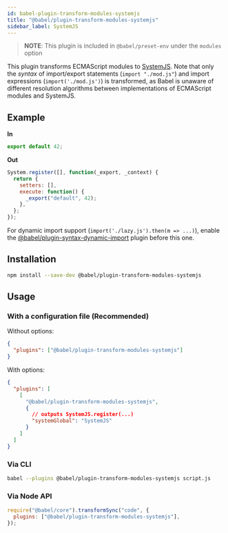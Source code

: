 ```yaml
---
id: babel-plugin-transform-modules-systemjs
title: "@babel/plugin-transform-modules-systemjs"
sidebar_label: SystemJS
---
```


> **NOTE**: This plugin is included in `@babel/preset-env` under the `modules` option

This plugin transforms ECMAScript modules to [SystemJS](https://github.com/systemjs/systemjs/blob/master/docs/system-register.md). Note that only the _syntax_ of import/export statements (`import "./mod.js"`) and import expressions (`import('./mod.js')`) is transformed, as Babel is unaware of different resolution algorithms between implementations of ECMAScript modules and SystemJS.

## Example

**In**

```js title="JavaScript"
export default 42;
```

**Out**

```js title="JavaScript"
System.register([], function(_export, _context) {
  return {
    setters: [],
    execute: function() {
      _export("default", 42);
    },
  };
});
```

For dynamic import support (`import('./lazy.js').then(m => ...)`), enable the [@babel/plugin-syntax-dynamic-import](plugin-syntax-dynamic-import.md) plugin before this one.

## Installation

```sh title="Shell"
npm install --save-dev @babel/plugin-transform-modules-systemjs
```

## Usage

### With a configuration file (Recommended)

Without options:

```json title="babel.config.json"
{
  "plugins": ["@babel/plugin-transform-modules-systemjs"]
}
```

With options:

```json title="babel.config.json"
{
  "plugins": [
    [
      "@babel/plugin-transform-modules-systemjs",
      {
        // outputs SystemJS.register(...)
        "systemGlobal": "SystemJS"
      }
    ]
  ]
}
```

### Via CLI

```sh title="Shell"
babel --plugins @babel/plugin-transform-modules-systemjs script.js
```

### Via Node API

```js title="JavaScript"
require("@babel/core").transformSync("code", {
  plugins: ["@babel/plugin-transform-modules-systemjs"],
});
```
